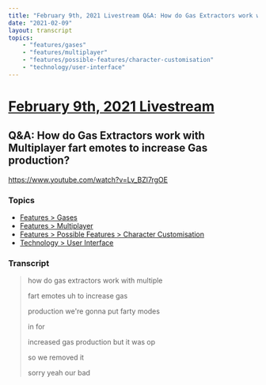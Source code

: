 ```yaml
---
title: "February 9th, 2021 Livestream Q&A: How do Gas Extractors work with Multiplayer fart emotes to increase Gas production?"
date: "2021-02-09"
layout: transcript
topics:
    - "features/gases"
    - "features/multiplayer"
    - "features/possible-features/character-customisation"
    - "technology/user-interface"
---
```

# [February 9th, 2021 Livestream](../2021-02-09.md)
## Q&A: How do Gas Extractors work with Multiplayer fart emotes to increase Gas production?
https://www.youtube.com/watch?v=Lv_BZl7rgOE

### Topics
* [Features > Gases](../topics/features/gases.md)
* [Features > Multiplayer](../topics/features/multiplayer.md)
* [Features > Possible Features > Character Customisation](../topics/features/possible-features/character-customisation.md)
* [Technology > User Interface](../topics/technology/user-interface.md)

### Transcript

> how do gas extractors work with multiple
>
> fart emotes uh to increase gas
>
> production we're gonna put farty modes
>
> in for
>
> increased gas production but it was op
>
> so we removed it
>
> sorry yeah our bad
>
